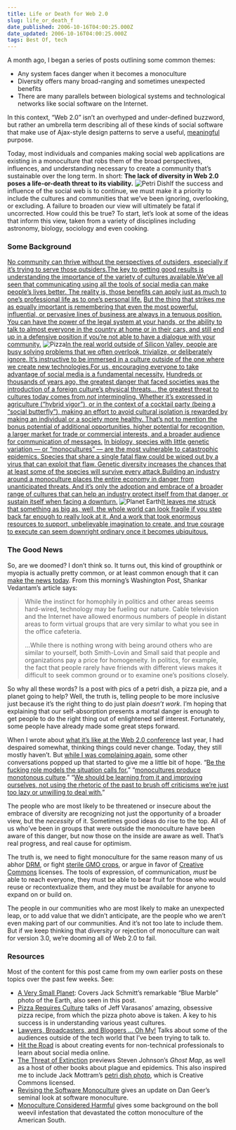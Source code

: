 ```yaml
---
title: Life or Death for Web 2.0
slug: life_or_death_f
date_published: 2006-10-16T04:00:25.000Z
date_updated: 2006-10-16T04:00:25.000Z
tags: Best Of, tech
---
```


A month ago, I began a series of posts outlining some common themes:

- Any system faces danger when it becomes a monoculture
- Diversity offers many broad-ranging and sometimes unexpected benefits
- There are many parallels between biological systems and technological networks like social software on the Internet.

In this context, “Web 2.0” isn’t an overhyped and under-defined buzzword, but rather an umbrella term describing all of these kinds of social software that make use of Ajax-style design patterns to serve a useful, [meaningful](http://www.dashes.com/anil/2006/07/05/making_somethin) purpose.

Today, most individuals and companies making social web applications are existing in a monoculture that robs them of the broad perspectives, influences, and understanding necessary to create a community that’s sustainable over the long term. In short:
**The lack of diversity in Web 2.0 poses a life-or-death threat to its viability.**
![Petri Dish](http://www.dashes.com/anil/images/petri-dish.jpg)If the success and influence of the social web is to continue, we must make it a priority to include the cultures and communities that we’ve been ignoring, overlooking, or excluding. A failure to broaden our view will ultimately be fatal if uncorrected. How could this be true? To start, let’s look at some of the ideas that inform this view, taken from a variety of disciplines including astronomy, biology, sociology and even cooking.

### Some Background

[No community can thrive without the perspectives of outsiders, especially if it’s trying to serve those outsiders.](http://dashes.com/anil/2006/09/lawyers-broadcasters-bloggers.html#nocommunity)[The key to getting good results is understanding the importance of the variety of cultures available.](http://dashes.com/anil/2006/09/pizza-requires.html#thekey)[We’ve all seen that communicating using all the tools of social media can make people’s lives better. The reality is, those benefits can apply just as much to one’s professional life as to one’s personal life.](http://dashes.com/anil/2006/09/hit-the-road.html#weveallseen)
[But the thing that strikes me as equally important is remembering that even the most powerful, influential, or pervasive lines of business are always in a tenuous position. You can have the power of the legal system at your hands, or the ability to talk to almost everyone in the country at home or in their cars, and still end up in a defensive position if you’re not able to have a dialogue with your community.](http://dashes.com/anil/2006/09/lawyers-broadcasters-bloggers.html#butthething)
![Pizza](http://www.dashes.com/anil/images/pizza-round.jpg)[In the real world outside of Silicon Valley, people are busy solving problems that we often overlook, trivialize, or deliberately ignore. It’s instructive to be immersed in a culture outside of the one where we create new technologies.](http://dashes.com/anil/2006/09/hit-the-road.html#inthereal)[For us, encouraging everyone to take advantage of social media is a fundamental necessity.](http://dashes.com/anil/2006/09/hit-the-road.html#forus)
[Hundreds or thousands of years ago, the greatest danger that faced societies was the introduction of a foreign culture’s physical threats… the greatest threat to cultures today comes from *not* intermingling. Whether it’s expressed in agriculture (“hybrid vigor”), or in the context of a cocktail party (being a “social butterfly”), making an effort to avoid cultural isolation is rewarded by making an individual or a society more healthy. That’s not to mention the bonus potential of additional opportunities, higher potential for recognition, a larger market for trade or commercial interests, and a broader audience for communication of messages.](http://dashes.com/anil/2006/09/threat-of-extinction.html#hundreds)
[In biology, species with little genetic variation — or “monocultures” — are the most vulnerable to catastrophic epidemics. Species that share a single fatal flaw could be wiped out by a virus that can exploit that flaw. Genetic diversity increases the chances that at least some of the species will survive every attack.](http://dashes.com/anil/2006/09/the-software-mo.html#inbiology)[Building an industry around a monoculture places the entire economy in danger from unanticipated threats. And it’s only the adoption and embrace of a broader range of cultures that can help an industry protect itself from that danger, or sustain itself when facing a downturn.](http://dashes.com/anil/2006/10/monoculture-con.html#building)
![Planet Earth](http://www.dashes.com/anil/images/blue-marble-white.jpg)[It leaves me struck that something as big as, well, the whole world can look fragile if you step back far enough to really look at it. And a work that took enormous resources to support, unbelievable imagination to create, and true courage to execute can seem downright ordinary once it becomes ubiquitous.](http://dashes.com/anil/2006/09/a-very-small-pl.html#itleavesme)

### The Good News

So, are we doomed? I don’t think so. It turns out, this kind of groupthink or myopia is actually pretty common, or at least common enough that it can [make the news today](http://www.washingtonpost.com/wp-dyn/content/article/2006/10/15/AR2006101500913.html). From this morning’s Washington Post, Shankar Vedantam’s article says:

> While the instinct for homophily in politics and other areas seems hard-wired, technology may be fueling our nature. Cable television and the Internet have allowed enormous numbers of people in distant areas to form virtual groups that are very similar to what you see in the office cafeteria.
> 
> …While there is nothing wrong with being around others who are similar to yourself, both Smith-Lovin and Small said that people and organizations pay a price for homogeneity. In politics, for example, the fact that people rarely have friends with different views makes it difficult to seek common ground or to examine one’s positions closely.

So why all these words? Is a post with pics of a petri dish, a pizza pie, and a planet going to help? Well, the truth is, telling people to be more inclusive just because it’s the right thing to do just plain *doesn’t work*. I’m hoping that explaining that our self-absorption presents a mortal danger is enough to get people to do the right thing out of enlightened self interest. Fortunately, some people have already made some great steps forward.

When I wrote about [what it’s like at the Web 2.0 conference](http://dashes.com/anil/2005/10/what-its-like-at-web-20.html) last year, I had despaired somewhat, thinking things could never change. Today, they still mostly haven’t. But [while I was complaining again](http://anil.vox.com/library/post/im-just-saying.html), some other conversations popped up that started to give me a little bit of hope. “[Be the fucking role models the situation calls for.](http://mikemonteiro.vox.com/library/post/the-future-of-white-apps.html/)” “[monocultures produce monotonous culture](http://factoryjoe.com/blog/2006/09/15/the-future-of-white-boy-clubs/).” “[We should be learning from it and improving ourselves, not using the rhetoric of the past to brush off criticisms we’re just too lazy or unwilling to deal with.](http://www.ryanirelan.com/past/2006/09/17/white-boys-clubs-and-historical-sensitivity/)”

The people who are most likely to be threatened or insecure about the embrace of diversity are recognizing not just the opportunity of a broader view, but the *necessity* of it. Sometimes good ideas do rise to the top. All of us who’ve been in groups that were outside the monoculture have been aware of this danger, but now those on the inside are aware as well. That’s real progress, and real cause for optimism.

The truth is, we need to fight monoculture for the same reason many of us abhor [DRM](http://en.wikipedia.org/wiki/Digital_Rights_Management), or fight [sterile GMO crops](http://en.wikipedia.org/wiki/Terminator_technology), or argue in favor of [Creative Commons](http://creativecommons.org/) licenses. The tools of expression, of communication, *must* be able to reach everyone, they must be able to bear fruit for those who would reuse or recontextualize them, and they must be available for anyone to expand on or build on.

The people in our communities who are most likely to make an unexpected leap, or to add value that we didn’t anticipate, are the people who we aren’t even making part of our communities. And it’s not too late to include them. But if we keep thinking that diversity or rejection of monoculture can wait for version 3.0, we’re dooming all of Web 2.0 to fail.

### Resources

Most of the content for this post came from my own earlier posts on these topics over the past few weeks. See:

- [A Very Small Planet](http://dashes.com/anil/2006/09/a-very-small-pl.html): Covers Jack Schmitt’s remarkable “Blue Marble” photo of the Earth, also seen in this post.
- [Pizza Requires Culture](http://dashes.com/anil/2006/09/pizza-requires.html) talks of Jeff Varasanos’ amazing, obsessive pizza recipe, from which the pizza photo above is taken. A key to his success is in understanding various yeast cultures.
- [Lawyers, Broadcasters, and Bloggers … Oh My!](http://dashes.com/anil/2006/09/lawyers-broadcasters-bloggers.html) Talks about some of the audiences outside of the tech world that I’ve been trying to talk to.
- [Hit the Road](http://dashes.com/anil/2006/09/hit-the-road.html) is about creating events for non-technical professionals to learn about social media online.
- [The Threat of Extinction](http://dashes.com/anil/2006/09/threat-of-extinction.html) previews Steven Johnson’s *Ghost Map*, as well as a host of other books about plague and epidemics. This also inspired me to include Jack Mottram’s [petri dish photo](http://www.flickr.com/photos/mottram/109765070/), which is Creative Commons licensed.
- [Revising the Software Monoculture](http://dashes.com/anil/2006/09/the-software-mo.html) gives an update on Dan Geer’s seminal look at software monoculture.
- [Monoculture Considered Harmful](http://dashes.com/anil/2006/10/monoculture-con.html) gives some background on the boll weevil infestation that devastated the cotton monoculture of the American South.
